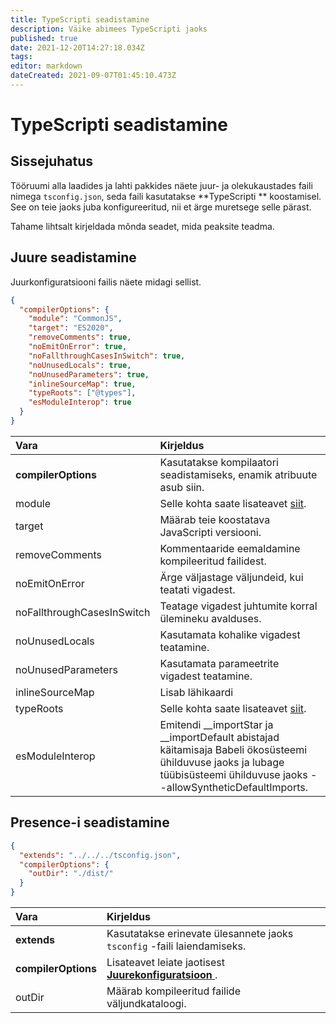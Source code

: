 ```yaml
---
title: TypeScripti seadistamine
description: Väike abimees TypeScripti jaoks
published: true
date: 2021-12-20T14:27:18.034Z
tags:
editor: markdown
dateCreated: 2021-09-07T01:45:10.473Z
---
```


# TypeScripti seadistamine

## Sissejuhatus

Tööruumi alla laadides ja lahti pakkides näete juur- ja olekukaustades faili nimega `tsconfig.json`, seda faili kasutatakse **TypeScripti ** koostamisel. See on teie jaoks juba konfigureeritud, nii et ärge muretsege selle pärast.

Tahame lihtsalt kirjeldada mõnda seadet, mida peaksite teadma.

## Juure seadistamine

Juurkonfiguratsiooni failis näete midagi sellist.

```json
{
  "compilerOptions": {
    "module": "CommonJS",
    "target": "ES2020",
    "removeComments": true,
    "noEmitOnError": true,
    "noFallthroughCasesInSwitch": true,
    "noUnusedLocals": true,
    "noUnusedParameters": true,
    "inlineSourceMap": true,
    "typeRoots": ["@types"],
    "esModuleInterop": true
  }
}
```

| Vara                       | Kirjeldus                                                                                                                                                                       |
|:-------------------------- |:------------------------------------------------------------------------------------------------------------------------------------------------------------------------------- |
| **compilerOptions**        | Kasutatakse kompilaatori seadistamiseks, enamik atribuute asub siin.                                                                                                            |
| module                     | Selle kohta saate lisateavet [siit](https://www.typescriptlang.org/docs/handbook/modules.html).                                                                                 |
| target                     | Määrab teie koostatava JavaScripti versiooni.                                                                                                                                   |
| removeComments             | Kommentaaride eemaldamine kompileeritud failidest.                                                                                                                              |
| noEmitOnError              | Ärge väljastage väljundeid, kui teatati vigadest.                                                                                                                               |
| noFallthroughCasesInSwitch | Teatage vigadest juhtumite korral ülemineku avalduses.                                                                                                                          |
| noUnusedLocals             | Kasutamata kohalike vigadest teatamine.                                                                                                                                         |
| noUnusedParameters         | Kasutamata parameetrite vigadest teatamine.                                                                                                                                     |
| inlineSourceMap            | Lisab lähikaardi                                                                                                                                                                |
| typeRoots                  | Selle kohta saate lisateavet [siit](https://www.typescriptlang.org/docs/handbook/tsconfig-json.html#types-typeroots-and-types).                                                 |
| esModuleInterop            | Emitendi __importStar ja __importDefault abistajad käitamisaja Babeli ökosüsteemi ühilduvuse jaoks ja lubage tüübisüsteemi ühilduvuse jaoks --allowSyntheticDefaultImports. |

## Presence-i seadistamine

```json
{
  "extends": "../../../tsconfig.json",
  "compilerOptions": {
    "outDir": "./dist/"
  }
}
```

| Vara                | Kirjeldus                                                                                           |
|:------------------- |:--------------------------------------------------------------------------------------------------- |
| **extends**         | Kasutatakse erinevate ülesannete jaoks `tsconfig` -faili laiendamiseks.                             |
| **compilerOptions** | Lisateavet leiate jaotisest [**Juurekonfiguratsioon** ](/dev/presence/tsconfig#root-configuration). |
| outDir              | Määrab kompileeritud failide väljundkataloogi.                                                      |
